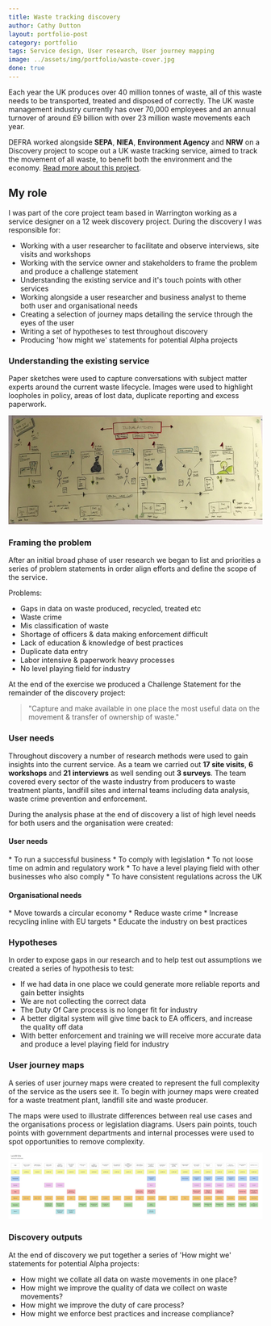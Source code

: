 ```yaml
---
title: Waste tracking discovery
author: Cathy Dutton
layout: portfolio-post
category: portfolio
tags: Service design, User research, User journey mapping
image: ../assets/img/portfolio/waste-cover.jpg
done: true
---
```


<p class="highlight-quote">
 Each year the UK produces over 40 million tonnes of waste, all of this waste needs to be transported, treated and disposed of correctly. The UK waste management industry currently has over 70,000 employees and an annual turnover of around £9 billion with over 23 million waste movements each year.
</p>

DEFRA worked alongside <strong>SEPA</strong>, <strong>NIEA</strong>, <strong>Environment Agency</strong> and <strong>NRW</strong> on a Discovery project to scope out a UK waste tracking service, aimed to track the movement of all waste, to benefit both the environment and the economy. <a href="https://defradigital.blog.gov.uk/2018/01/15/a-new-discovery-for-tracking-waste/" title="Waste discovery project">Read more about this project</a>.

<h2 class="heading">My role</h2>
I was part of the core project team based in Warrington working as a service designer on a 12 week discovery project. During the discovery I was responsible for:

 * Working with a user researcher to facilitate and observe interviews, site visits and workshops
 * Working with the service owner and stakeholders to frame the problem and produce a challenge statement
 * Understanding the existing service and it's touch points with other services
 * Working alongside a user researcher and business analyst to theme both user and organisational needs
 * Creating a selection of journey maps detailing the service through the eyes of the user
 * Writing a set of hypotheses to test throughout discovery
 * Producing 'how might we' statements for potential Alpha projects

<h3 class="heading">Understanding the existing service</h3>

Paper sketches were used to capture conversations with subject matter experts around the current waste lifecycle. Images were used to highlight loopholes in policy, areas of lost data, duplicate reporting and excess paperwork.

<section class="portfolio-images">
<div class="portfolio-piece-wrapper-full">
    <div class="portfolio-piece">
        <img src="../assets/img/portfolio/waste-tracking/service-sketch.jpg" class="portfolio-piece__img"  alt="Waste tracking existing service sketch">
    </div>
</div>
</section>


<h3 class="heading">Framing the problem</h3>

After an initial broad phase of user research we began to list and priorities a series of problem statements in order align efforts and define the scope of the service.

Problems:

 * Gaps in data on waste produced, recycled, treated etc
 * Waste crime
 * Mis classification of waste
 * Shortage of officers &amp; data making enforcement difficult
 * Lack of education &amp; knowledge of best practices
 * Duplicate data entry
 * Labor intensive &amp; paperwork heavy processes
 * No level playing field for industry

<!-- <section class="portfolio-images">
 <div class="portfolio-piece-wrapper">
    <div class="portfolio-piece">
        <img src="../assets/img/portfolio/waste-tracking/problem-statements.jpg" class="portfolio-piece__img"  alt="Waste industry problem statements">
    </div>
</div>
</section>  -->

At the end of the exercise we produced a Challenge Statement for the remainder of the discovery project:

 <blockquote>
 "Capture and make available in one place the most useful data on the movement &amp; transfer of ownership of waste."
</blockquote> 


<h3 class="heading">User needs</h3> 

Throughout discovery a number of research methods were used to gain insights into the current service. As a team we carried out <strong>17 site visits</strong>, <strong>6 workshops</strong> and <strong>21 interviews</strong> as well sending out <strong>3 surveys</strong>. The team covered every sector of the waste industry from producers to waste treatment plants, landfill sites and internal teams including data analysis, waste crime prevention and enforcement.

<!-- <section class="portfolio-images">
 <div class="portfolio-piece-wrapper">
    <div class="portfolio-piece">
        <img src="../assets/img/portfolio/waste-tracking/user-needs.jpg" class="portfolio-piece__img"  alt="User and organisartional needs">
    </div>
</div>
</section>  -->

During the analysis phase at the end of discovery a list of high level needs for both users and the organisation were created:

<h4 class="heading">User needs</h4>
* To run a successful business
* To comply with legislation
* To not loose time on admin and regulatory work
* To have a level playing field with other businesses who also comply
* To have consistent regulations across the UK

<h4 class="heading">Organisational needs</h4>
* Move towards a circular economy
* Reduce waste crime
* Increase recycling inline with EU targets
* Educate the industry on best practices


<h3 class="heading">Hypotheses</h3>  

In order to expose gaps in our research and to help test out assumptions we created a series of hypothesis to test:

* If we had data in one place we could generate more reliable reports and gain better insights
* We are not collecting the correct data
* The Duty Of Care process is no longer fit for industry
* A better digital system will give time back to EA officers, and increase the quality off data 
* With better enforcement and training we will receive more accurate data and produce a level playing field for industry


 <h3 class="heading">User journey maps</h3>

A series of user journey maps were created to represent the full complexity of the service as the users see it. To begin with journey maps were created for a waste treatment plant, landfill site and waste producer.

The maps were used to illustrate differences between real use cases and the organisations process or legislation diagrams. Users pain points, touch points with government departments and internal processes were used to spot opportunities to remove complexity.

<section class="portfolio-images">
    <div class="portfolio-piece-wrapper-full">
        <div class="portfolio-piece">
            <img src="../assets/img/portfolio/waste-tracking/journey-map.jpg" class="portfolio-piece__img"  alt="Landfil user journey map">
        </div>
    </div>
</section>


<h3 class="heading">Discovery outputs</h3>  

At the end of discovery we put together a series of 'How might we' statements for potential Alpha projects:

* How might we collate all data on waste movements in one place?
* How might we improve the quality of data we collect on waste movements?
* How might we improve the duty of care process?
* How might we enforce best practices and increase compliance?






<!--  
<section class="portfolio-images">
    <blockquote>
        <p>Cathy Joined DEFRA as an Interaction Designer but is currently demonstrating all the skills and capabilities of a Service Designer.  Cathy is able to think strategically and understands the context she is working in. Cathy is showing great resilience and supporting the Service Owner through discovery. </p>

        <p>Cathy is very much leading the service design aspect of the waste tracking discovery, and now she has finally received the tools, I think we will see some great output coming from Cathy.</p>

        <p>Cathy is very user centered, creative and is a great advocate for agile and digital ways of working.  Cathy is great at taking ideas and running with them.</p>
    </blockquote> 
    <p class="quote-name">Feedback on service design role</p> 
</section> -->
